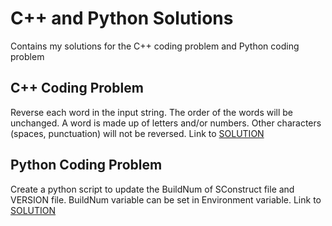 # C++ and Python Solutions
Contains my solutions for the C++ coding problem and Python coding problem

## C++ Coding Problem
Reverse each word in the input string. The order of the words will be unchanged. A word is made up of letters and/or numbers. Other characters (spaces, punctuation) will not be reversed.
Link to [SOLUTION](https://github.com/earljohn004/cpp_python_coding/tree/master/reverse_string)

## Python Coding Problem
Create a python script to update the BuildNum of SConstruct file and VERSION file. BuildNum variable can be set in Environment variable. Link to [SOLUTION](https://github.com/earljohn004/cpp_python_coding/tree/master/python_problem)

